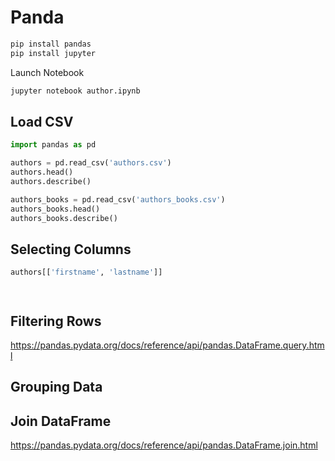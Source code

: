 # Panda

```bash
pip install pandas
pip install jupyter
```

Launch Notebook
```bash
jupyter notebook author.ipynb
```


## Load CSV

```python
import pandas as pd

authors = pd.read_csv('authors.csv')
authors.head()
authors.describe()

authors_books = pd.read_csv('authors_books.csv')
authors_books.head()
authors_books.describe()
```

## Selecting Columns
```python
authors[['firstname', 'lastname']]
```

```python
```

```python
```


## Filtering Rows 

https://pandas.pydata.org/docs/reference/api/pandas.DataFrame.query.html

## Grouping Data


## Join DataFrame

https://pandas.pydata.org/docs/reference/api/pandas.DataFrame.join.html



